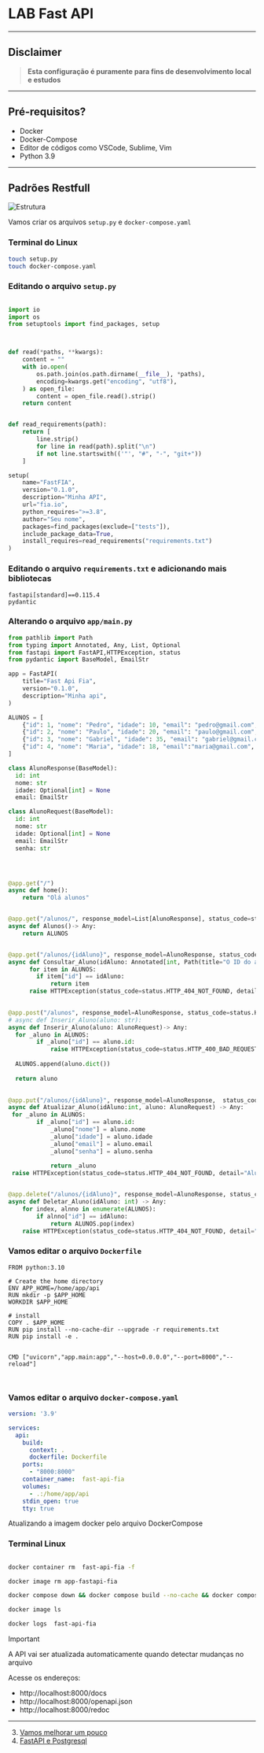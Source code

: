 # LAB Fast API
---
## Disclaimer
> **Esta configuração é puramente para fins de desenvolvimento local e estudos**
> 

---

## Pré-requisitos?
* Docker
* Docker-Compose
* Editor de códigos como VSCode, Sublime, Vim
* Python 3.9
---

## Padrões Restfull

![Estrutura](../../content/fastapi-02.png)


Vamos criar os arquivos `setup.py` e `docker-compose.yaml`

 ### Terminal do Linux
```bash
touch setup.py
touch docker-compose.yaml
```

### Editando o arquivo `setup.py` 


```python

import io
import os
from setuptools import find_packages, setup



def read(*paths, **kwargs):
    content = ""
    with io.open(
        os.path.join(os.path.dirname(__file__), *paths),
        encoding=kwargs.get("encoding", "utf8"),
    ) as open_file:
        content = open_file.read().strip()
    return content


def read_requirements(path):
    return [
        line.strip()
        for line in read(path).split("\n")
        if not line.startswith(('"', "#", "-", "git+"))
    ]

setup(
    name="FastFIA",
    version="0.1.0",
    description="Minha API",
    url="fia.io",
    python_requires=">=3.8",   
    author="Seu nome",
    packages=find_packages(exclude=["tests"]),
    include_package_data=True,
    install_requires=read_requirements("requirements.txt")     
)

```

### Editando o arquivo `requirements.txt` e adicionando mais bibliotecas


```plain
fastapi[standard]==0.115.4
pydantic
```


### Alterando  o arquivo `app/main.py`

```python
from pathlib import Path
from typing import Annotated, Any, List, Optional
from fastapi import FastAPI,HTTPException, status
from pydantic import BaseModel, EmailStr

app = FastAPI(
    title="Fast Api Fia",
    version="0.1.0",
    description="Minha api",
)

ALUNOS = [
    {"id": 1, "nome": "Pedro", "idade": 10, "email": "pedro@gmail.com", "senha": "1234"},
    {"id": 2, "nome": "Paulo", "idade": 20, "email": "paulo@gmail.com", "senha": "1234"},
    {"id": 3, "nome": "Gabriel", "idade": 35, "email": "gabriel@gmail.com", "senha": "1234"},
    {"id": 4, "nome": "Maria", "idade": 18, "email":"maria@gmail.com", "senha": "1234"}
]

class AlunoResponse(BaseModel):
  id: int
  nome: str 
  idade: Optional[int] = None
  email: EmailStr

class AlunoRequest(BaseModel):
  id: int
  nome: str 
  idade: Optional[int] = None
  email: EmailStr
  senha: str




@app.get("/")
async def home():
    return "Olá alunos"


@app.get("/alunos/", response_model=List[AlunoResponse], status_code=status.HTTP_200_OK)
async def Alunos()-> Any:
    return ALUNOS


@app.get("/alunos/{idAluno}", response_model=AlunoResponse, status_code=status.HTTP_200_OK)
async def Consultar_Aluno(idAluno: Annotated[int, Path(title="O ID do aluno para a consulta", ge=1)]) -> Any:
      for item in ALUNOS:
        if item["id"] == idAluno:
            return item
      raise HTTPException(status_code=status.HTTP_404_NOT_FOUND, detail="Aluno não encontrado")
      

@app.post("/alunos", response_model=AlunoResponse, status_code=status.HTTP_201_CREATED)
# async def Inserir_Aluno(aluno: str):
async def Inserir_Aluno(aluno: AlunoRequest)-> Any:
  for _aluno in ALUNOS:
        if _aluno["id"] == aluno.id:
            raise HTTPException(status_code=status.HTTP_400_BAD_REQUEST, detail="Já existe um aluno com esse ID")
        
  ALUNOS.append(aluno.dict())
 
  return aluno
  

@app.put("/alunos/{idAluno}", response_model=AlunoResponse,  status_code=status.HTTP_200_OK)
async def Atualizar_Aluno(idAluno:int, aluno: AlunoRequest) -> Any:
 for _aluno in ALUNOS:
        if _aluno["id"] == aluno.id:
            _aluno["nome"] = aluno.nome
            _aluno["idade"] = aluno.idade
            _aluno["email"] = aluno.email
            _aluno["senha"] = aluno.senha
            
            return _aluno
 raise HTTPException(status_code=status.HTTP_404_NOT_FOUND, detail="Aluno não encontrado")


@app.delete("/alunos/{idAluno}", response_model=AlunoResponse, status_code=status.HTTP_200_OK)
async def Deletar_Aluno(idAluno: int) -> Any:
    for index, alnno in enumerate(ALUNOS):
        if alnno["id"] == idAluno:
            return ALUNOS.pop(index)
    raise HTTPException(status_code=status.HTTP_404_NOT_FOUND, detail="Aluno não encontrado")


```

### Vamos editar o arquivo `Dockerfile`
```docker
FROM python:3.10
 
# Create the home directory
ENV APP_HOME=/home/app/api
RUN mkdir -p $APP_HOME
WORKDIR $APP_HOME

# install
COPY . $APP_HOME
RUN pip install --no-cache-dir --upgrade -r requirements.txt
RUN pip install -e .

 
CMD ["uvicorn","app.main:app","--host=0.0.0.0","--port=8000","--reload"]



```

### Vamos editar o arquivo `docker-compose.yaml`

```yaml
version: '3.9'

services:
  api:
    build:
      context: .
      dockerfile: Dockerfile
    ports:
      - "8000:8000"   
    container_name:  fast-api-fia 
    volumes:
      - .:/home/app/api   
    stdin_open: true
    tty: true 
```

Atualizando a imagem docker pelo arquivo DockerCompose

### Terminal Linux
```bash

docker container rm  fast-api-fia -f

docker image rm app-fastapi-fia

docker compose down && docker compose build --no-cache && docker compose up -d

docker image ls

docker logs  fast-api-fia

```

> [!IMPORTANT]
> A API vai ser atualizada automaticamente quando detectar mudanças no arquivo



Acesse os endereços:

* http://localhost:8000/docs
* http://localhost:8000/openapi.json
* http://localhost:8000/redoc

---

3. [Vamos melhorar um pouco](../app-restfull-refactor/README.md)
4. [FastAPI e Postgresql](../app-crud-db/README.md)
